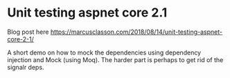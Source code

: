 # Unit testing aspnet core 2.1

Blog post here https://marcusclasson.com/2018/08/14/unit-testing-aspnet-core-2-1/

A short demo on how to mock the dependencies using dependency injection and Mock (using Moq). The harder part is perhaps to get rid of the signalr deps.
